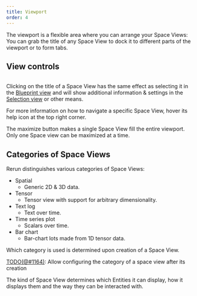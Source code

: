 ```yaml
---
title: Viewport
order: 4
---
```


The viewport is a flexible area where you can arrange your Space Views:
You can grab the title of any Space View to dock it to different parts of the viewport or to form tabs.

View controls
-------------

<picture>
  <img src="https://static.rerun.io/d93ec977f99173207c57ab790b8e3112131b1bc1_view-controls_full.png" alt="">
</picture>


Clicking on the title of a Space View has the same effect as selecting it in the [Blueprint view](blueprint.md)
and will show additional information & settings in the [Selection view](selection.md) or other means.

For more information on how to navigate a specific Space View, hover its help icon at the top right corner.

The maximize button makes a single Space View fill the entire viewport.
Only one Space view can be maximized at a time.


Categories of Space Views
---------------------------
Rerun distinguishes various categories of Space Views:
* Spatial
  * Generic 2D & 3D data.
* Tensor
  * Tensor view with support for arbitrary dimensionality.
* Text log
  * Text over time.
* Time series plot
  * Scalars over time.
* Bar chart
  * Bar-chart lots made from 1D tensor data.

Which category is used is determined upon creation of a Space View.

[TODO(@#1164)](https://github.com/rerun-io/rerun/issues/1164): Allow configuring the category of a space view after its creation 

The kind of Space View determines which Entities it can display, how it displays them and the way they can be interacted with.
